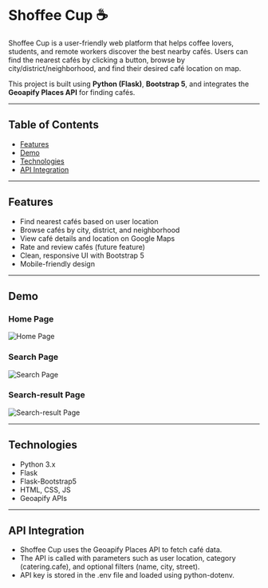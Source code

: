 # Shoffee Cup ☕

Shoffee Cup is a user-friendly web platform that helps coffee lovers, students, and remote workers discover the best nearby cafés. Users can find the nearest cafés by clicking a button, browse by city/district/neighborhood, and find their desired café location on map.  

This project is built using **Python (Flask)**, **Bootstrap 5**, and integrates the **Geoapify Places API** for finding cafés.

---

## Table of Contents

- [Features](#features)
- [Demo](#demo)
- [Technologies](#technologies)
- [API Integration](#api-integration)

---

## Features

- Find nearest cafés based on user location  
- Browse cafés by city, district, and neighborhood  
- View café details and location on Google Maps  
- Rate and review cafés (future feature)  
- Clean, responsive UI with Bootstrap 5  
- Mobile-friendly design  

---

## Demo

### Home Page
![Home Page](assets/home_page.png)

### Search Page
![Search Page](assets/search_page.png)

### Search-result Page
![Search-result Page](assets/sr_page.png)

---

## Technologies

- Python 3.x  
- Flask  
- Flask-Bootstrap5  
- HTML, CSS, JS  
- Geoapify APIs

---

## API Integration

- Shoffee Cup uses the Geoapify Places API to fetch café data.
- The API is called with parameters such as user location, category (catering.cafe), and optional filters (name, city, street).
- API key is stored in the .env file and loaded using python-dotenv.
